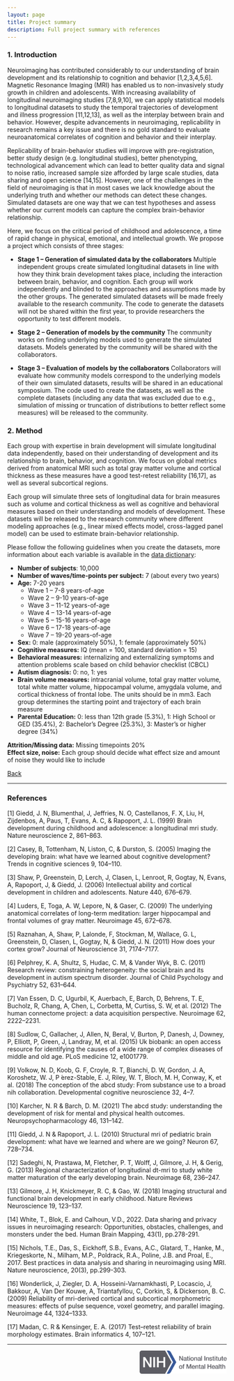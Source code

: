 ```yaml
---
layout: page
title: Project summary
description: Full project summary with references
---
```


### 1. Introduction
Neuroimaging has contributed considerably to our understanding of brain development and its relationship to cognition and behavior [1,2,3,4,5,6]. Magnetic Resonance Imaging (MRI) has enabled us to non-invasively study growth in children and adolescents. With increasing availability of longitudinal neuroimaging studies [7,8,9,10], we can apply statistical models to longitudinal datasets to study the temporal trajectories of development and illness progression [11,12,13], as well as the interplay between brain and behavior. However, despite advancements in neuroimaging, replicability in research remains a key issue and there is no gold standard to evaluate neuroanatomical correlates of cognition and behavior and their interplay.

Replicability of brain-behavior studies will improve with pre-registration, better study design (e.g. longitudinal studies), better phenotyping, technological advancement which can lead to better quality data and signal to noise ratio, increased sample size afforded by large scale studies, data sharing and open science [14,15]. However, one of the challenges in the field of neuroimaging is that in most cases we lack knowledge about the underlying truth and whether our methods can detect these changes. Simulated datasets are one way that we can test hypotheses and assess whether our current models can capture the complex brain-behavior relationship.

Here, we focus on the critical period of childhood and adolescence, a time of rapid change in physical, emotional, and intellectual growth. We propose a project which consists of three stages: 

* **Stage 1 – Generation of simulated data by the collaborators** 
Multiple independent groups create simulated longitudinal datasets in line with how they think brain development takes place, including the interaction between brain, behavior, and cognition. Each group will work independently and blinded to the approaches and assumptions made by the other groups. The generated simulated datasets will be made freely available to the research community. The code to generate the datasets will not be shared within the first year, to provide researchers the opportunity to test different models.

* **Stage 2 – Generation of models by the community**
The community works on finding underlying models used to generate the simulated datasets. Models generated by the community will be shared with the collaborators.

* **Stage 3 – Evaluation of models by the collaborators**
Collaborators will evaluate how community models correspond to the underlying models of their own simulated datasets, results will be shared in an educational symposium. The code used to create the datasets, as well as the complete datasets (including any data that was excluded due to e.g., simulation of missing or truncation of distributions to better reflect some measures) will be released to the community.  


### 2. Method

Each group with expertise in brain development will simulate longitudinal data independently, based on their understanding of development and its relationship to brain, behavior, and cognition. We focus on global metrics derived from anatomical MRI such as total gray matter volume and cortical thickness as these measures have a good test-retest reliability [16,17], as well as several subcortical regions. 

Each group will simulate three sets of longitudinal data for brain measures such as volume and cortical thickness as well as cognitive and behavioral measures based on their understanding and models of development. These datasets will be released to the research community where different modeling approaches (e.g., linear mixed effects model, cross-lagged panel model) can be used to estimate brain-behavior relationship.

Please follow the following guidelines when you create the datasets, more information about each variable is available in the [data dictionary](./measures.md):
* **Number of subjects**: 10,000
* **Number of waves/time-points per subject:** 7 (about every two years)
* **Age:** 7-20 years
    * Wave 1 – 7-8 years-of-age
    * Wave 2 – 9-10 years-of-age
    * Wave 3 – 11-12 years-of-age
    * Wave 4 – 13-14 years-of-age
    * Wave 5 – 15-16 years-of-age
    * Wave 6 – 17-18 years-of-age
    * Wave 7 – 19-20 years-of-age 
* **Sex:** 0: male (approximately 50%), 1: female (approximately 50%)
* **Cognitive measures:** IQ (mean = 100, standard deviation = 15)
* **Behavioral measures:** internalizing and externalizing symptoms and attention problems scale based on child behavior checklist (CBCL)
* **Autism diagnosis:** 0: no, 1: yes
* **Brain volume measures:** intracranial volume, total gray matter volume, total white matter volume, hippocampal volume, amygdala volume, and cortical thickness of frontal lobe. The units should be in mm3. Each group determines the starting point and trajectory of each brain measure 
* **Parental Education:** 0: less than 12th grade (5.3%), 1: High School or GED (35.4%), 2: Bachelor’s Degree (25.3%), 3: Master’s or higher degree (34%)

**Attrition/Missing data:** Missing timepoints 20% \
**Effect size, noise:** Each group should decide what effect size and amount of noise they would like to include 

[Back](../index.html)

---
### References

[1] Giedd, J. N, Blumenthal, J, Jeffries, N. O, Castellanos, F. X, Liu, H, Zijdenbos, A, Paus, T, Evans, A. C, & Rapoport, J. L. (1999) Brain development during childhood and adolescence: a longitudinal mri study. Nature neuroscience 2, 861–863.

[2] Casey, B, Tottenham, N, Liston, C, & Durston, S. (2005) Imaging the developing brain: what have we learned about cognitive development? Trends in cognitive sciences 9, 104–110. 

[3] Shaw, P, Greenstein, D, Lerch, J, Clasen, L, Lenroot, R, Gogtay, N, Evans, A, Rapoport, J, & Giedd, J. (2006) Intellectual ability and cortical development in children and adolescents. Nature 440, 676–679. 

[4] Luders, E, Toga, A. W, Lepore, N, & Gaser, C. (2009) The underlying anatomical correlates of long-term meditation: larger hippocampal and frontal volumes of gray matter. Neuroimage 45, 672–678. 

[5] Raznahan, A, Shaw, P, Lalonde, F, Stockman, M, Wallace, G. L, Greenstein, D, Clasen, L, Gogtay, N, & Giedd, J. N. (2011) How does your cortex grow? Journal of Neuroscience 31, 7174–7177. 

[6] Pelphrey, K. A, Shultz, S, Hudac, C. M, & Vander Wyk, B. C. (2011) Research review: constraining heterogeneity: the social brain and its development in autism spectrum disorder. Journal of Child Psychology and Psychiatry 52, 631–644. 

[7] Van Essen, D. C, Ugurbil, K, Auerbach, E, Barch, D, Behrens, T. E, Bucholz, R, Chang, A, Chen, L, Corbetta, M, Curtiss, S. W, et al. (2012) The human connectome project: a data acquisition perspective. Neuroimage 62, 2222–2231. 

[8] Sudlow, C, Gallacher, J, Allen, N, Beral, V, Burton, P, Danesh, J, Downey, P, Elliott, P, Green, J, Landray, M, et al. (2015) Uk biobank: an open access resource for identifying the causes of a wide range of complex diseases of middle and old age. PLoS medicine 12, e1001779. 

[9] Volkow, N. D, Koob, G. F, Croyle, R. T, Bianchi, D. W, Gordon, J. A, Koroshetz, W. J, P ́erez-Stable, E. J, Riley, W. T, Bloch, M. H, Conway, K, et al. (2018) The conception of the abcd study: From substance use to a broad nih collaboration. Developmental cognitive neuroscience 32, 4–7. 

[10] Karcher, N. R & Barch, D. M. (2021) The abcd study: understanding the development of risk for mental and physical health outcomes. Neuropsychopharmacology 46, 131–142. 

[11] Giedd, J. N & Rapoport, J. L. (2010) Structural mri of pediatric brain development: what have we learned and where are we going? Neuron 67, 728–734. 

[12] Sadeghi, N, Prastawa, M, Fletcher, P. T, Wolff, J, Gilmore, J. H, & Gerig, G. (2013) Regional characterization of longitudinal dt-mri to study white matter maturation of the early developing brain. Neuroimage 68, 236–247. 

[13] Gilmore, J. H, Knickmeyer, R. C, & Gao, W. (2018) Imaging structural and functional brain development in early childhood. Nature Reviews Neuroscience 19, 123–137. 

[14] White, T., Blok, E. and Calhoun, V.D., 2022. Data sharing and privacy issues in neuroimaging research: Opportunities, obstacles, challenges, and monsters under the bed. Human Brain Mapping, 43(1), pp.278-291.

[15] Nichols, T.E., Das, S., Eickhoff, S.B., Evans, A.C., Glatard, T., Hanke, M., Kriegeskorte, N., Milham, M.P., Poldrack, R.A., Poline, J.B. and Proal, E., 2017. Best practices in data analysis and sharing in neuroimaging using MRI. Nature neuroscience, 20(3), pp.299-303.

[16] Wonderlick, J, Ziegler, D. A, Hosseini-Varnamkhasti, P, Locascio, J, Bakkour, A, Van Der Kouwe, A, Triantafyllou, C, Corkin, S, & Dickerson, B. C. (2009) Reliability of mri-derived cortical and subcortical morphometric measures: effects of pulse sequence, voxel geometry, and parallel imaging. Neuroimage 44, 1324–1333. 

[17] Madan, C. R & Kensinger, E. A. (2017) Test–retest reliability of brain morphology estimates. Brain informatics 4, 107–121. 

---
<p align="right">
    <img src="../images/NIH_NIMH_Master_Logo_2Color.png" alt="Workflow" width="200"/>
</p>

